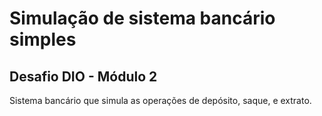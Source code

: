 # Simulação de sistema bancário simples

## Desafio DIO - Módulo 2

Sistema bancário que simula as operações de depósito, saque, e extrato. 
